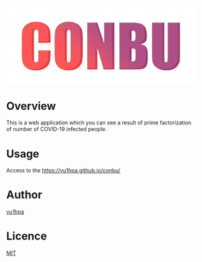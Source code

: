 ![](./docs/assets/conbu.png)

# Overview
This is a web application which you can see a result of prime factorization of number of COVID-19 infected people.

# Usage
Access to the https://yu1hpa.github.io/conbu/

# Author
[yu1hpa](https://twitter.com/yu1hpa)

# Licence
[MIT](https://github.com/yu1hpa/conbu/blob/master/LICENCE)
